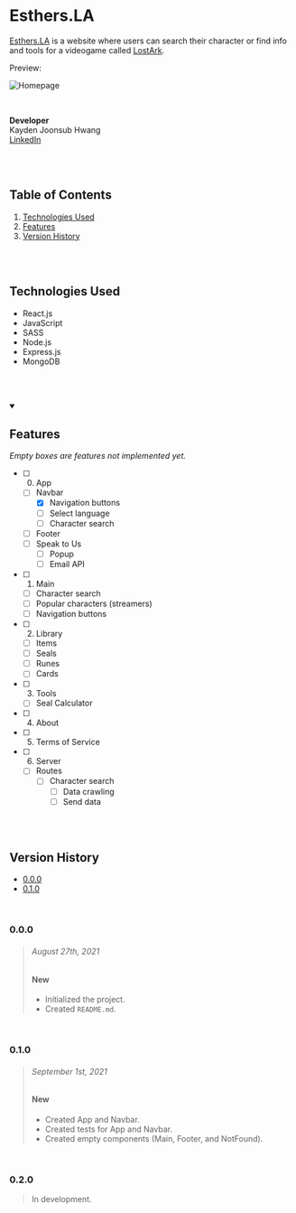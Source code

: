 # Esthers.LA

[Esthers.LA](https://Esthers.LA/) is a website where users can search their character or find info and tools for a videogame called [LostArk](https://playlostark.com/).

Preview:

![Homepage](https://lh3.googleusercontent.com/mMYKOtnACr0Mc1I-Y69e2Ii_Salr0U0hpLh4vcuU966FhdX2Vvz6FZ65uBLBOiu687Jr7EJLNAu0nkR1XWDs3xbD-nwjG4RHXGMF1rXl1UC1FMxFNErweM9Nq7ME99T6i_0NpGLxnGsqltBJfX2QyCed_Qr9OrOlDtPLU5X3ZWyP9iyVKCanJmqLoEr_3pHeqMA_Qjy0ebfOk77UprGmYAADGutrkUAOFgVFLJ1kCElx8lkT1Oyg8x3qVkwzhlAznWnC5Kkv_rwgfSrok21hB3nsbQyxhfX8PRBR5cSsnSwTBqfzcwgChsxVl75JSWmTAmFbfCnAkYuo8kwxJl6eOhBtUVeHJ6udwAfmwCCWzGlYt4dNXJHo0FWk0CKh2A6OhRQKelVIJTcKdqIRw-jhPx9g7weVePsj9nq5RON9RMK4wDY7SM5P6n6j1QhBzwAeA5G5HQ80shp_dw_19xzz_50G7OENciyRgmTjSQD8J_yI5h-Cc-bBoL82bKR-zeDdbV7N5SZp7bCGJ6egBX1cZS8gTxIwIfyLZj_3WjDfJzSDOpbGklaYak4v23rac2aoAr8cXudUPWkTNADZUVE1ahx3-X7o3FD95LIumG5yjsDrNoGvELY9IW874m2DCQxMx2e1Jtp82lCEXGDCbgbGl9KCux90np-1KEFpRR1314PEVflRoiyEqru6zwM5dJ-H1UgfX2iIAjPw2hP9W7CWlvYo=w1902-h995-no?authuser=0)

<br/>

**Developer** <br/>
Kayden Joonsub Hwang <br/>
[LinkedIn](https://www.linkedin.com/in/kayden-hwang-43639419b/)

<br/><br/>



## Table of Contents
1. [Technologies Used](#Technologies-Used)
2. [Features](#Features)
4. [Version History](#Version-History)

<br/><br/>



## Technologies Used
- React.js
- JavaScript
- SASS
- Node.js
- Express.js
- MongoDB

<br/><br/>


<details open>
<summary>
    <h2>Features</h2>
    <em>Empty boxes are features not implemented yet.</em>
</summary>

- [ ] 0. App
    - [ ] Navbar
        - [x] Navigation buttons
        - [ ] Select language
        - [ ] Character search
    - [ ] Footer
    - [ ] Speak to Us
        - [ ] Popup
        - [ ] Email API

- [ ] 1. Main
    - [ ] Character search
    - [ ] Popular characters (streamers)
    - [ ] Navigation buttons

- [ ] 2. Library
    - [ ] Items
    - [ ] Seals
    - [ ] Runes
    - [ ] Cards

- [ ] 3. Tools
    - [ ] Seal Calculator

- [ ] 4. About

- [ ] 5. Terms of Service

- [ ] 6. Server
    - [ ] Routes
        - [ ] Character search
            - [ ] Data crawling
            - [ ] Send data

</details>

<br/><br/>



## Version History

* [0.0.0](#000)
* [0.1.0](#010)

<br/>



### 0.0.0 

> ###### August 27th, 2021
> ####    New
> - Initialized the project.
> - Created `README.md`.

<br/>

### 0.1.0 
> ###### September 1st, 2021
> ####    New
> - Created App and Navbar.
> - Created tests for App and Navbar.
> - Created empty components (Main, Footer, and NotFound).

<br/>

### 0.2.0 
> In development.

<br/><br/>
